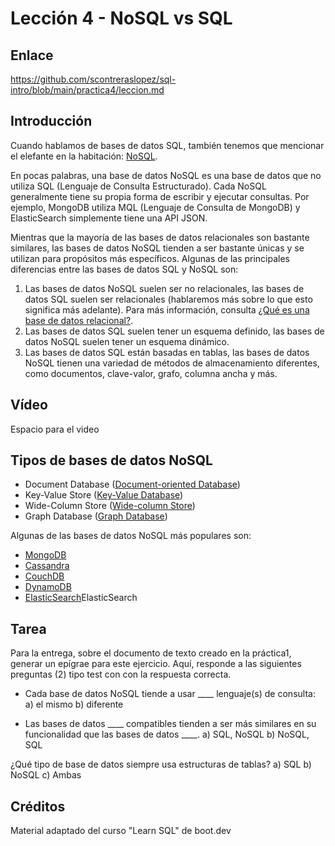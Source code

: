 # Lección 4 -  NoSQL vs SQL

## Enlace

<https://github.com/scontreraslopez/sql-intro/blob/main/practica4/leccion.md>

## Introducción

Cuando hablamos de bases de datos SQL, también tenemos que mencionar el elefante en la habitación: [NoSQL](https://en.wikipedia.org/wiki/NoSQL).

En pocas palabras, una base de datos NoSQL es una base de datos que no utiliza SQL (Lenguaje de Consulta Estructurado). Cada NoSQL generalmente tiene su propia forma de escribir y ejecutar consultas. Por ejemplo, MongoDB utiliza MQL (Lenguaje de Consulta de MongoDB) y ElasticSearch simplemente tiene una API JSON.

Mientras que la mayoría de las bases de datos relacionales son bastante similares, las bases de datos NoSQL tienden a ser bastante únicas y se utilizan para propósitos más específicos. Algunas de las principales diferencias entre las bases de datos SQL y NoSQL son:

1. Las bases de datos NoSQL suelen ser no relacionales, las bases de datos SQL suelen ser relacionales (hablaremos más sobre lo que esto significa más adelante). Para más información, consulta [¿Qué es una base de datos relacional?](https://cloud.google.com/learn/what-is-a-relational-database).
2. Las bases de datos SQL suelen tener un esquema definido, las bases de datos NoSQL suelen tener un esquema dinámico.
3. Las bases de datos SQL están basadas en tablas, las bases de datos NoSQL tienen una variedad de métodos de almacenamiento diferentes, como documentos, clave-valor, grafo, columna ancha y más.

## Vídeo

Espacio para el video

## Tipos de bases de datos NoSQL

- Document Database ([Document-oriented Database](https://en.wikipedia.org/wiki/Document-oriented_database))
- Key-Value Store ([Key-Value Database](https://en.wikipedia.org/wiki/Key%E2%80%93value_database))
- Wide-Column Store ([Wide-column Store](https://en.wikipedia.org/wiki/Wide-column_store))
- Graph Database ([Graph Database](https://en.wikipedia.org/wiki/Graph_database))

Algunas de las bases de datos NoSQL más populares son:

- [MongoDB](https://en.wikipedia.org/wiki/MongoDB)
- [Cassandra](https://en.wikipedia.org/wiki/Apache_Cassandra)
- [CouchDB](https://en.wikipedia.org/wiki/Apache_CouchDB)
- [DynamoDB](https://en.wikipedia.org/wiki/Amazon_DynamoDB)
- [ElasticSearch](https://www.elastic.co/)ElasticSearch

## Tarea

Para la entrega, sobre el documento de texto creado en la práctica1, generar un epígrae para este ejercicio. Aquí, responde a las siguientes preguntas (2) tipo test con con la respuesta correcta.

- Cada base de datos NoSQL tiende a usar ____ lenguaje(s) de consulta:
a) el mismo
b) diferente

- Las bases de datos ____ compatibles tienden a ser más similares en su funcionalidad que las bases de datos ____.
a) SQL, NoSQL
b) NoSQL, SQL

¿Qué tipo de base de datos siempre usa estructuras de tablas?
a) SQL
b) NoSQL
c) Ambas

## Créditos

Material adaptado del curso "Learn SQL" de boot.dev

